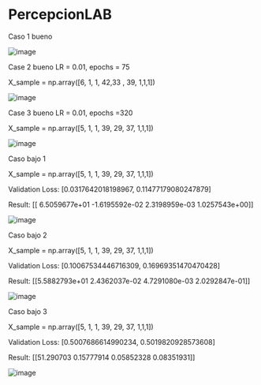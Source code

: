 # PercepcionLAB
Caso 1 bueno 



![image](https://github.com/user-attachments/assets/ee16585a-5bde-488c-903e-1eff4862a490)


Case 2 bueno LR = 0.01, epochs = 75


X_sample = np.array([6, 1, 1, 42,33 , 39, 1,1,1])



![image](https://github.com/user-attachments/assets/8af2be25-78de-4dea-96e7-acc683f775e5)



Case 3 bueno LR = 0.01, epochs =320

    
X_sample = np.array([5, 1, 1, 39, 29, 37, 1,1,1])



![image](https://github.com/user-attachments/assets/6b6c9178-1f77-4316-9848-66dc330d790c)




Caso bajo 1



X_sample = np.array([5, 1, 1, 39, 29, 37, 1,1,1])

Validation Loss: [0.0317642018198967, 0.11477179080247879]

Result: [[ 6.5059677e+01 -1.6195592e-02  2.3198959e-03  1.0257543e+00]]



![image](https://github.com/user-attachments/assets/8a2cbad2-39a5-4afe-ad11-407170c61af4)





Caso bajo 2



X_sample = np.array([5, 1, 1, 39, 29, 37, 1,1,1])

Validation Loss: [0.10067534446716309, 0.16969351470470428]

Result: [[5.5882793e+01 2.4362037e-02 4.7291080e-03 2.0292847e-01]]



![image](https://github.com/user-attachments/assets/edf19399-e415-454d-adca-a5a33ebe5ec1)




Caso bajo 3



X_sample = np.array([5, 1, 1, 39, 29, 37, 1,1,1])

Validation Loss: [0.5007686614990234, 0.5019820928573608]

Result: [[51.290703    0.15777914  0.05852328  0.08351931]]


![image](https://github.com/user-attachments/assets/f98485c6-2357-45fb-8b52-c04e2d951009)


